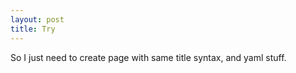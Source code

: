 ```yaml
---
layout: post
title: Try
---
```


So I just need to create page with same title syntax, and yaml stuff. 
